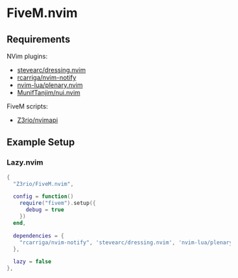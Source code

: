 # FiveM.nvim

## Requirements

NVim plugins:

- [stevearc/dressing.nvim](https://github.com/stevearc/dressing.nvim)
- [rcarriga/nvim-notify](https://github.com/rcarriga/nvim-notify)
- [nvim-lua/plenary.nvim](https://github.com/nvim-lua/plenary.nvim)
- [MunifTanjim/nui.nvim](https://github.com/MunifTanjim/nui.nvim)

FiveM scripts:

- [Z3rio/nvimapi](https://github.com/Z3rio/nvimapi)

## Example Setup

### Lazy.nvim

```lua
{
  "Z3rio/FiveM.nvim",

  config = function()
    require("fivem").setup({
      debug = true
    })
  end,

  dependencies = {
    "rcarriga/nvim-notify", 'stevearc/dressing.nvim', 'nvim-lua/plenary.nvim', 'MunifTanjim/nui.nvim'
  },

  lazy = false
},
```
